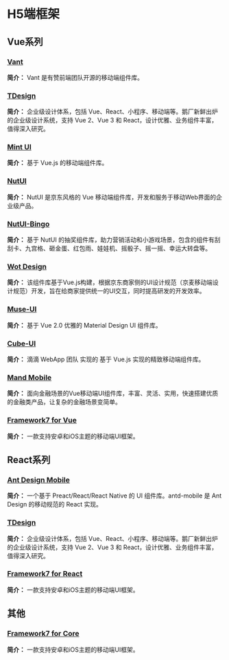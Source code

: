 # H5端框架

## Vue系列

### [Vant](https://youzan.github.io/vant/#/zh-CN/) 

**简介：** Vant 是有赞前端团队开源的移动端组件库。

### [TDesign](https://tdesign.tencent.com/)

**简介：** 企业级设计体系，包括 Vue、React、小程序、移动端等。鹅厂新鲜出炉的企业级设计系统，支持 Vue 2、Vue 3 和 React，设计优雅、业务组件丰富，值得深入研究。

### [Mint UI](http://mint-ui.github.io/#!/zh-cn) 

**简介：** 基于 Vue.js 的移动端组件库。

### [NutUI](https://nutui.jd.com/#/) 

**简介：** NutUI 是京东风格的 Vue 移动端组件库，开发和服务于移动Web界面的企业级产品。

### [NutUI-Bingo](https://nutui.jd.com/bingo/#/)

**简介：** 基于 NutUI 的抽奖组件库，助力营销活动和小游戏场景，包含的组件有刮刮卡、九宫格、砸金蛋、红包雨、娃娃机、摇骰子、摇一摇、幸运大转盘等。

### [Wot Design](https://ftf.jd.com/wot-design/#/components/introduction) 

**简介：** 该组件库基于Vue.js构建，根据京东商家侧的UI设计规范（京麦移动端设计规范）开发，旨在给商家提供统一的UI交互，同时提高研发的开发效率。

### [Muse-UI](https://muse-ui.org/#/zh-CN) 

**简介：** 基于 Vue 2.0 优雅的 Material Design UI 组件库。

### [Cube-UI](https://didi.github.io/cube-ui/#/zh-CN) 

**简介：** 滴滴 WebApp 团队 实现的 基于 Vue.js 实现的精致移动端组件库。

### [Mand Mobile](https://didi.github.io/mand-mobile/#/zh-CN/home) 

**简介：** 面向金融场景的Vue移动端UI组件库，丰富、灵活、实用，快速搭建优质的金融类产品，让复杂的金融场景变简单。

### [Framework7 for Vue](https://framework7.io/vue/) 

**简介：** 一款支持安卓和iOS主题的移动端UI框架。

## React系列

### [Ant Design Mobile](https://mobile.ant.design/zh) 

**简介：** 一个基于 Preact/React/React Native 的 UI 组件库。antd-mobile 是 Ant Design 的移动规范的 React 实现。

### [TDesign](https://tdesign.tencent.com/)

**简介：** 企业级设计体系，包括 Vue、React、小程序、移动端等。鹅厂新鲜出炉的企业级设计系统，支持 Vue 2、Vue 3 和 React，设计优雅、业务组件丰富，值得深入研究。

### [Framework7 for React](https://framework7.io/react/) 

**简介：** 一款支持安卓和iOS主题的移动端UI框架。

## 其他

### [Framework7 for Core](https://framework7.io/) 

**简介：** 一款支持安卓和iOS主题的移动端UI框架。